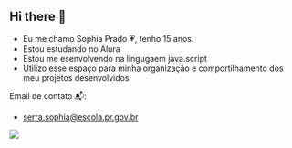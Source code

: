 ## Hi there 👋 

- Eu me chamo Sophia Prado 💗, tenho 15 anos.
- Estou estudando no Alura
- Estou me esenvolvendo na lingugaem java.script
- Utilizo esse espaço para minha organização e comportilhamento dos meu projetos desenvolvidos

Email de contato 📬:
- serra.sophia@escola.pr.gov.br

![](https://media1.tenor.com/m/VbTdTIdKB9sAAAAd/stuckslxteen-monkey.gif)
